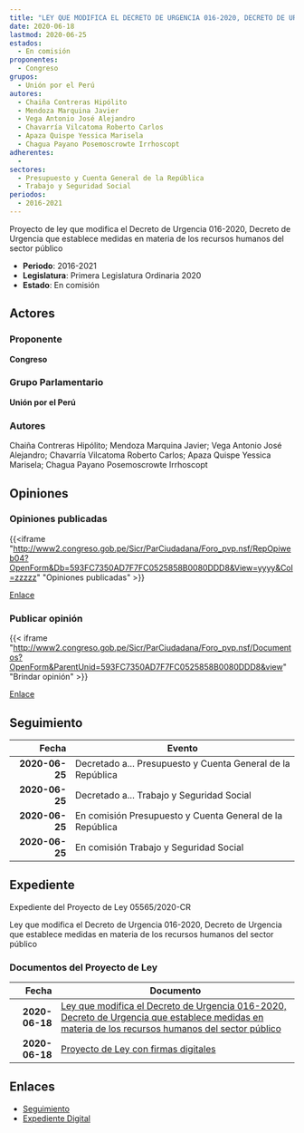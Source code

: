 ```yaml
---
title: "LEY QUE MODIFICA EL DECRETO DE URGENCIA 016-2020, DECRETO DE URGENCIA QUE ESTABLECE MEDIDAS EN MATERIA DE LOS RECURSOS HUMANOS DEL SECTOR PÚBLICO"
date: 2020-06-18
lastmod: 2020-06-25
estados: 
  - En comisión
proponentes: 
  - Congreso
grupos: 
  - Unión por el Perú
autores: 
  - Chaiña Contreras Hipólito
  - Mendoza Marquina Javier
  - Vega Antonio José Alejandro
  - Chavarría Vilcatoma Roberto Carlos
  - Apaza Quispe Yessica Marisela
  - Chagua Payano Posemoscrowte Irrhoscopt
adherentes: 
  - 
sectores: 
  - Presupuesto y Cuenta General de la República
  - Trabajo y Seguridad Social
periodos: 
  - 2016-2021
---
```


Proyecto de ley que modifica el Decreto de Urgencia 016-2020, Decreto de Urgencia que establece medidas en materia de los recursos humanos del sector público

- **Periodo**: 2016-2021
- **Legislatura**: Primera Legislatura Ordinaria 2020
- **Estado**: En comisión

## Actores

### Proponente

**Congreso**

### Grupo Parlamentario

**Unión por el Perú**

### Autores

Chaiña Contreras Hipólito; Mendoza Marquina Javier; Vega Antonio José Alejandro; Chavarría Vilcatoma Roberto Carlos; Apaza Quispe Yessica Marisela; Chagua Payano Posemoscrowte Irrhoscopt


## Opiniones

### Opiniones publicadas

{{<iframe "http://www2.congreso.gob.pe/Sicr/ParCiudadana/Foro_pvp.nsf/RepOpiweb04?OpenForm&Db=593FC7350AD7F7FC0525858B0080DDD8&View=yyyy&Col=zzzzz" "Opiniones publicadas" >}}

[Enlace](http://www2.congreso.gob.pe/Sicr/ParCiudadana/Foro_pvp.nsf/RepOpiweb04?OpenForm&Db=593FC7350AD7F7FC0525858B0080DDD8&View=yyyy&Col=zzzzz)
### Publicar opinión

{{< iframe "http://www2.congreso.gob.pe/Sicr/ParCiudadana/Foro_pvp.nsf/Documentos?OpenForm&ParentUnid=593FC7350AD7F7FC0525858B0080DDD8&view" "Brindar opinión" >}}

[Enlace](http://www2.congreso.gob.pe/Sicr/ParCiudadana/Foro_pvp.nsf/Documentos?OpenForm&ParentUnid=593FC7350AD7F7FC0525858B0080DDD8&view)

## Seguimiento

| Fecha | Evento |
|------:|--------|
| **2020-06-25** | Decretado a... Presupuesto y Cuenta General de la República|
| **2020-06-25** | Decretado a... Trabajo y Seguridad Social|
| **2020-06-25** | En comisión Presupuesto y Cuenta General de la República|
| **2020-06-25** | En comisión Trabajo y Seguridad Social|


## Expediente

Expediente del Proyecto de Ley 05565/2020-CR

Ley que modifica el Decreto de Urgencia 016-2020, Decreto de Urgencia que establece medidas en materia de los recursos humanos del sector público


### Documentos del Proyecto de Ley

| Fecha | Documento |
|------:|--------|
| **2020-06-18** | [Ley que modifica el Decreto de Urgencia 016-2020, Decreto de Urgencia que establece medidas en materia de los recursos humanos del sector público](http://www.leyes.congreso.gob.pe/Documentos/2016_2021/Proyectos_de_Ley_y_de_Resoluciones_Legislativas/PL05565-20200618.pdf) |
| **2020-06-18** | [Proyecto de Ley con firmas digitales](http://www.leyes.congreso.gob.pe/Documentos/2016_2021/Proyectos_de_Ley_y_de_Resoluciones_Legislativas/Proyectos_Firmas_digitales/PL05565.pdf) |

## Enlaces 

- [Seguimiento](http://www2.congreso.gob.pe/Sicr/TraDocEstProc/CLProLey2016.nsf/f7fff46988ca05b1052578e100829cc7/e17ff5f97a04f5f70525858c001de14d?OpenDocument)
- [Expediente Digital](http://www2.congreso.gob.pe/Sicr/TraDocEstProc/CLProLey2016.nsf/f7fff46988ca05b1052578e100829cc7/e17ff5f97a04f5f70525858c001de14d?OpenDocument&Click=05257FB7005EB655.eb71d0cf91d8294e05256cdf006b5706/$Body/0.1C6C)
